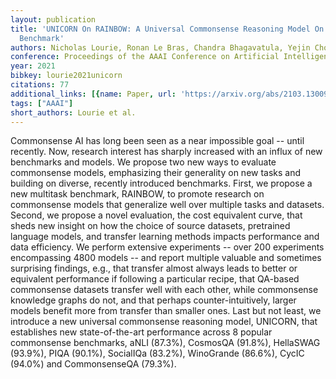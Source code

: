 ```yaml
---
layout: publication
title: 'UNICORN On RAINBOW: A Universal Commonsense Reasoning Model On A New Multitask
  Benchmark'
authors: Nicholas Lourie, Ronan Le Bras, Chandra Bhagavatula, Yejin Choi
conference: Proceedings of the AAAI Conference on Artificial Intelligence
year: 2021
bibkey: lourie2021unicorn
citations: 77
additional_links: [{name: Paper, url: 'https://arxiv.org/abs/2103.13009'}]
tags: ["AAAI"]
short_authors: Lourie et al.
---
```

Commonsense AI has long been seen as a near impossible goal -- until
recently. Now, research interest has sharply increased with an influx of new
benchmarks and models.
  We propose two new ways to evaluate commonsense models, emphasizing their
generality on new tasks and building on diverse, recently introduced
benchmarks. First, we propose a new multitask benchmark, RAINBOW, to promote
research on commonsense models that generalize well over multiple tasks and
datasets. Second, we propose a novel evaluation, the cost equivalent curve,
that sheds new insight on how the choice of source datasets, pretrained
language models, and transfer learning methods impacts performance and data
efficiency.
  We perform extensive experiments -- over 200 experiments encompassing 4800
models -- and report multiple valuable and sometimes surprising findings, e.g.,
that transfer almost always leads to better or equivalent performance if
following a particular recipe, that QA-based commonsense datasets transfer well
with each other, while commonsense knowledge graphs do not, and that perhaps
counter-intuitively, larger models benefit more from transfer than smaller
ones.
  Last but not least, we introduce a new universal commonsense reasoning model,
UNICORN, that establishes new state-of-the-art performance across 8 popular
commonsense benchmarks, aNLI (87.3%), CosmosQA (91.8%), HellaSWAG (93.9%), PIQA
(90.1%), SocialIQa (83.2%), WinoGrande (86.6%), CycIC (94.0%) and CommonsenseQA
(79.3%).